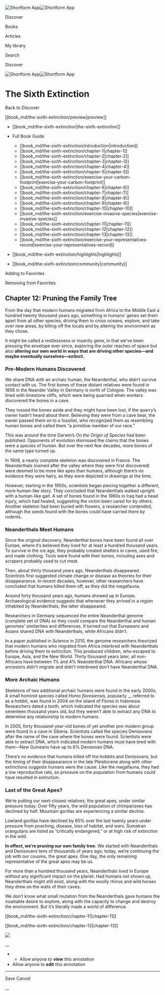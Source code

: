![Shortform App](/img/logo.36a2399e.svg)![Shortform App](/img/logo-dark.70c1b072.svg)

Discover

Books

Articles

My library

Search

Discover

![Shortform App](/img/logo.36a2399e.svg)![Shortform App](/img/logo-dark.70c1b072.svg)

# The Sixth Extinction

Back to Discover

[[book_md/the-sixth-extinction/preview|preview]]

  * [[book_md/the-sixth-extinction|the-sixth-extinction]]
  * Full Book Guide

    * [[book_md/the-sixth-extinction/introduction|introduction]]
    * [[book_md/the-sixth-extinction/chapter-1|chapter-1]]
    * [[book_md/the-sixth-extinction/chapter-2|chapter-2]]
    * [[book_md/the-sixth-extinction/chapter-3|chapter-3]]
    * [[book_md/the-sixth-extinction/chapter-4|chapter-4]]
    * [[book_md/the-sixth-extinction/chapter-5|chapter-5]]
    * [[book_md/the-sixth-extinction/exercise-your-carbon-footprint|exercise-your-carbon-footprint]]
    * [[book_md/the-sixth-extinction/chapter-6|chapter-6]]
    * [[book_md/the-sixth-extinction/chapter-7|chapter-7]]
    * [[book_md/the-sixth-extinction/chapter-8|chapter-8]]
    * [[book_md/the-sixth-extinction/chapter-9|chapter-9]]
    * [[book_md/the-sixth-extinction/chapter-10|chapter-10]]
    * [[book_md/the-sixth-extinction/exercise-invasive-species|exercise-invasive-species]]
    * [[book_md/the-sixth-extinction/chapter-11|chapter-11]]
    * [[book_md/the-sixth-extinction/chapter-12|chapter-12]]
    * [[book_md/the-sixth-extinction/chapter-13|chapter-13]]
    * [[book_md/the-sixth-extinction/exercise-your-representatives-record|exercise-your-representatives-record]]
  * [[book_md/the-sixth-extinction/highlights|highlights]]
  * [[book_md/the-sixth-extinction/community|community]]



Adding to Favorites 

Removing from Favorites 

## Chapter 12: Pruning the Family Tree

From the day that modern humans migrated from Africa to the Middle East a hundred twenty thousand years ago, something in humans’ genes set them apart from all other species, driving them to cross oceans, explore, and take over new areas, by killing off the locals and by altering the environment as they chose.

It might be called a restlessness or insanity gene, in that we’ve been pressing the envelope ever since, exploring the outer reaches of space but also **altering our own world in ways that are driving other species—and maybe eventually ourselves—extinct.**

### Pre-Modern Humans Discovered

We share DNA with an archaic human, the Neanderthal, who didn’t survive contact with us. The first bones of these distant relatives were found in 1856 in the Neander Valley in Germany is north of Cologne. The valley was lined with limestone cliffs, which were being quarried when workers discovered the bones in a cave.

They tossed the bones aside and they might have been lost, if the quarry’s owner hadn’t heard about them. Believing they were from a cave bear, the owner passed them on to a fossilist, who recognized them as resembling human bones and called them “a primitive member of our race.”

This was around the time Darwin’s _On the Origin of Species_ had been published. Opponents of evolution dismissed the claims that the bones were a species of human. But over the next few decades, more bones of the same type turned up.

In 1908, a nearly complete skeleton was discovered in France. The Neanderthals (named after the valley where they were first discovered) were deemed to be more like apes than humans, although there’s no evidence they were hairy, as they were depicted in drawings at the time.

However, starting in the 1950s, scientists began piecing together a different, more human-like story. They concluded that Neanderthals walked upright with a human-like gait. A set of bones found in the 1960s in Iraq had a head injury, which had healed, suggesting the victim been cared for by others. Another skeleton had been buried with flowers, a researcher contended, although the seeds found with the bones could have carried there by rodents.

### Neanderthals Meet Humans

Since the original discovery, Neanderthal bones have been found all over Europe, where it’s believed they lived for at least a hundred thousand years. To survive in the ice age, they probably created shelters in caves, used fire, and made clothing. Tools were found with their bones, including axes and scrapers probably used to cut meat.

Then, about thirty thousand years ago, Neanderthals disappeared. Scientists first suggested climate change or disease as theories for their disappearance. In recent decades, however, other researchers have concluded that humans killed them off, as they did the megafauna.

Around forty thousand years ago, humans showed up in Europe. Archaeological evidence suggests that whenever they arrived in a region inhabited by Neanderthals, the latter disappeared.

Researchers in Germany sequenced the entire Neanderthal genome (complete set of DNA) so they could compare the Neanderthal and human genomes’ similarities and differences. It turned out that Europeans and Asians shared DNA with Neanderthals, while Africans didn’t.

In a paper published in Science in 2010, the genome researchers theorized that modern humans who migrated from Africa interbred with Neanderthals before driving them to extinction. This produced children, who escaped to Europe, Asia, and the New World. Thirty thousand years later, all non-Africans have between 1% and 4% Neanderthal DNA. Africans whose ancestors didn’t migrate and didn’t interbreed don’t have Neanderthal DNA.

### More Archaic Humans

Skeletons of two additional archaic humans were found in the early 2000s. A small hominid species called _Homo floresiensis,_ popularly __ referred to as a hobbit, was found in 2004 on the island of Flores in Indonesia. Researchers dated a tooth, which indicated the species was about seventeen thousand years old, but they weren’t able to extract any DNA to determine any relationship to modern humans.

In 2005, forty thousand-year-old bones of yet another pre-modern group were found in a cave in Siberia. Scientists called the species Denisovans after the name of the cave where the bones were found. Scientists were able to extract DNA, which indicated modern humans must have bred with them—New Guineans have up to 6% Denisovan DNA.

There’s no evidence that humans killed off the hobbits and Denisovans, but the timing of their disappearance in the late Pleistocene along with other extinctions suggests humans were the cause. Like the megafauna, they had a low reproductive rate, so pressure on the population from humans could have resulted in extinction.

### Last of the Great Apes?

We’re putting our next-closest relatives, the great apes, under similar pressure today. Over fifty years, the wild population of chimpanzees has declined by half. Mountain gorillas are experiencing a similar decline.

Lowland gorillas have declined by 60% over the last twenty years under pressure from poaching, disease, loss of habitat, and wars. Sumatran orangutans are listed as “critically endangered,” or at high risk of extinction in the wild.

**In effect, we’re pruning our own family tree.** We started with Neanderthals and Denisovans tens of thousands of years ago; today, we’re continuing the job with our cousins, the great apes. One day, the only remaining representative of the great apes may be us.

For more than a hundred thousand years, Neanderthals lived in Europe without any significant impact on the planet. Had humans not shown up, Neanderthals might still exist, along with the woolly rhinos and wild horses they drew on the walls of their caves.

We don’t know what small mutation from the Neanderthals gave humans the insatiable desire to explore, along with the capacity to change and destroy the environment. But it’s literally made a world of difference.

[[book_md/the-sixth-extinction/chapter-11|chapter-11]]

[[book_md/the-sixth-extinction/chapter-13|chapter-13]]

![](https://bat.bing.com/action/0?ti=56018282&Ver=2&mid=f9151f4c-c47d-492d-b0aa-d9c1a8d1a835&sid=1711133063fa11eebdec89a8b8ae3bbc&vid=171147a063fa11eea7440fcfeb230d96&vids=0&msclkid=N&pi=0&lg=en-US&sw=800&sh=600&sc=24&nwd=1&tl=Shortform%20%7C%20Book&p=https%3A%2F%2Fwww.shortform.com%2Fapp%2Fbook%2Fthe-sixth-extinction%2Fchapter-12&r=&lt=452&evt=pageLoad&sv=1&rn=765591)

__

  *   * Allow anyone to **view** this annotation
  * Allow anyone to **edit** this annotation



* * *

Save Cancel

__




